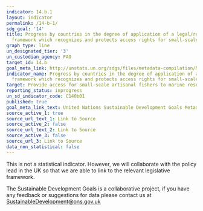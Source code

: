 ```yaml
---
indicator: 14.b.1
layout: indicator
permalink: /14-b-1/
sdg_goal: '14'
title: Progress by countries in the degree of application of a legal/regulatory/policy/institutional
  framework which recognizes and protects access rights for small-scale fisheries
graph_type: line
un_designated_tier: '3'
un_custodian_agency: FAO
target_id: 14.b
goal_meta_link: http://unstats.un.org/sdgs/files/metadata-compilation/Metadata-Goal-14.pdf
indicator_name: Progress by countries in the degree of application of a legal/regulatory/policy/institutional
  framework which recognizes and protects access rights for small-scale fisheries
target: Provide access for small-scale artisanal fishers to marine resources and markets
reporting_status: inprogress
un_sd_indicator_code: C140b01
published: true
goal_meta_link_text: United Nations Sustainable Development Goals Metadata (pdf 288kB)
source_active_1: true
source_url_text_1: Link to Source
source_active_2: false
source_url_text_2: Link to Source
source_active_3: false
source_url_3: Link to Source
data_non_statistical: false
---
```



This is not a statistical indicator. However, we will collaborate with the policy lead in the UK so that we are able to link to the relevant legislative framework.

The Sustainable Development Goals is a collaborative project, if you have any feedback or suggestions for data please contact us at <SustainableDevelopment@ons.gov.uk>  
